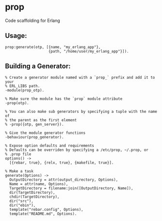 prop
====

Code scaffolding for Erlang

## Usage:

    prop:generate(otp, [{name, "my_erlang_app"},
                        {path, "/home/user/my_erlang_app"}]).

## Building a Generator:

    % Create a generator module named with a `prop_` prefix and add it to your
    % ERL_LIBS path.
    -module(prop_otp).

    % Make sure the module has the `prop` module attribute
    -prop(otp).

    % You can also make sub generators by specifying a tuple with the name of
    % the parent as the first element
    % -prop({otp, gen_server}).

    % Give the module generator functions
    -behaviour(prop_generator).

    % Expose option defaults and requirements
    % Defaults can be overriden by specifying a /etc/prop, ~/.prop, or
    % .prop file
    options() ->
      [{rebar, true}, {relx, true}, {makefile, true}].

    % Make a task
    generate(Options) ->
      OutputDirectory = attr(output_directory, Options),
      Name = attr(name, Options),
      TargetDirectory = filename:join([OutputDirectory, Name]),
      dir(TargetDirectory),
      chdir(TargetDirectory),
      dir("src"),
      dir("ebin"),
      template("rebar.config", Options),
      template("README.md", Options).
